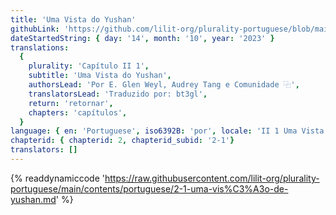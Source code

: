 ```yaml
---
title: 'Uma Vista do Yushan'
githubLink: 'https://github.com/lilit-org/plurality-portuguese/blob/main/contents/portuguese/2-1-uma-vis%C3%A3o-de-yushan.md'
dateStartedString: { day: '14', month: '10', year: '2023' }
translations:
  {
    plurality: 'Capítulo II 1',
    subtitle: 'Uma Vista do Yushan',
    authorsLead: 'Por E. Glen Weyl, Audrey Tang e Comunidade ⿻',
    translatorsLead: 'Traduzido por: bt3gl',
    return: 'retornar',
    chapters: 'capítulos',
  }
language: { en: 'Portuguese', iso6392B: 'por', locale: 'II 1 Uma Vista do Yushan' }
chapterid: { chapterid: 2, chapterid_subid: '2-1'}
translators: []
---
```

{% readdynamiccode 'https://raw.githubusercontent.com/lilit-org/plurality-portuguese/main/contents/portuguese/2-1-uma-vis%C3%A3o-de-yushan.md' %}